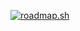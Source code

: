 <a href="https://roadmap.sh"><img src="https://roadmap.sh/card/wide/6736309de86e9ff4d2c8923d?variant=dark" alt="roadmap.sh"/></a>
